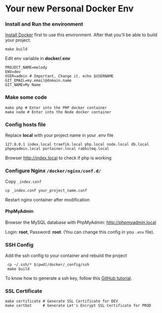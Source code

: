 Your new Personal Docker Env
============================

### Install and Run the environment

[Install Docker](http://docs.docker.com/engine/installation/) first to use this environment.
After that you'll be able to build your project.

    make build

Edit env variable in **docker/.env**

    PROJECT_NAME=melody
    ENV=dev
    USER=admin # Important, Change it. echo $USERNAME 
    GIT_EMAIL=my.email@domain.name
    GIT_NAME=My Name

### Make some code

    make php # Enter into the PHP docker container
    make node # Enter into the Node docker container

### Config hosts file

Replace **local** with your project name in your .env file
 
    127.0.0.1 index.local traefik.local php.local node.local db.local phpmyadmin.local portainer.local rabbitmq.local

Browser http://index.local to check if php is working

### Configure Nginx `/docker/nginx/conf.d/`
Copy `_index.conf`

`cp _index.conf your_project_name.conf`

Restart nginx container after modification

#### PhpMyAdmin

Browser the MySQL database with PhpMyAdmin: http://phpmyadmin.local

Login: **root**, Password: **root**. (You can change this config in you `.env` file).

### SSH Config

Add the ssh config to your container and rebuild the project

     cp ~/.ssh/* $(pwd)/docker/_config/ssh
     make build

To know how to generate a ssh key,
follow this [GitHub tutorial](https://help.github.com/articles/generating-ssh-keys/).

### SSL Certificate

    make certificate # Generate SSL Certificate for DEV
    make certbot     # Generate Let's Encrypt SSL Certificate for PROD
